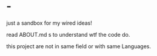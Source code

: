# -
just a sandbox for my wired ideas!

read ABOUT.md s to understand wtf the code do.

this project are not in same field or with same Languages.